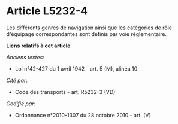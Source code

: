 # Article L5232-4

Les différents genres de navigation ainsi que les catégories de rôle d'équipage correspondantes sont définis par voie
réglementaire.

**Liens relatifs à cet article**

_Anciens textes_:

  - Loi n°42-427 du 1 avril 1942 - art. 5 (M), alinéa 10

_Cité par_:

  - Code des transports - art. R5232-3 (VD)

_Codifié par_:

  - Ordonnance n°2010-1307 du 28 octobre 2010 - art. (V)
